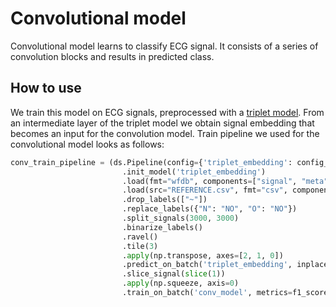 # Convolutional model

Convolutional model learns to classify ECG signal. 
It consists of a series of convolution blocks and results in predicted class. 


## How to use
We train this model on ECG signals, preprocessed with a [triplet model](triplet_model.md). 
From an intermediate layer of the triplet model we obtain signal embedding that becomes an input for the convolution model. 
Train pipeline we used for the convolutional model looks as follows:
```python
conv_train_pipeline = (ds.Pipeline(config={'triplet_embedding': config_tr})
                         .init_model('triplet_embedding')
                         .load(fmt="wfdb", components=["signal", "meta"])
                         .load(src="REFERENCE.csv", fmt="csv", components="target")
                         .drop_labels(["~"])
                         .replace_labels({"N": "NO", "O": "NO"})
                         .split_signals(3000, 3000)
                         .binarize_labels()
                         .ravel()
                         .tile(3)
                         .apply(np.transpose, axes=[2, 1, 0])
                         .predict_on_batch('triplet_embedding', inplace=True)
                         .slice_signal(slice(1))
                         .apply(np.squeeze, axis=0)
                         .train_on_batch('conv_model', metrics=f1_score, average='macro'))
```